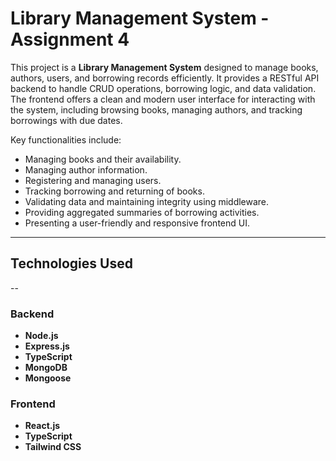 # Library Management System - Assignment 4


This project is a **Library Management System** designed to manage books, authors, users, and borrowing records efficiently. It provides a RESTful API backend to handle CRUD operations, borrowing logic, and data validation. The frontend offers a clean and modern user interface for interacting with the system, including browsing books, managing authors, and tracking borrowings with due dates.

Key functionalities include:

- Managing books and their availability.
- Managing author information.
- Registering and managing users.
- Tracking borrowing and returning of books.
- Validating data and maintaining integrity using middleware.
- Providing aggregated summaries of borrowing activities.
- Presenting a user-friendly and responsive frontend UI.

---

## Technologies Used

--

### Backend
- **Node.js**  
- **Express.js**  
- **TypeScript**  
- **MongoDB**  
- **Mongoose**

### Frontend
- **React.js**  
- **TypeScript**  
- **Tailwind CSS**
